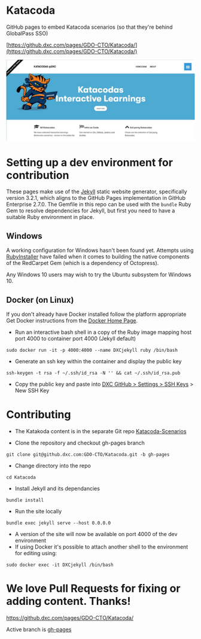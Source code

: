 # Katacoda
GitHub pages to embed Katacoda scenarios (so that they're behind GlobalPass SSO)

[https://github.dxc.com/pages/GDO-CTO/Katacoda/](https://github.dxc.com/pages/GDO-CTO/Katacoda/)

![Screenshot](/images/site.jpg)

# Setting up a dev environment for contribution

These pages make use of the [Jekyll](https://jekyllrb.com/) static website generator, specifically version 3.2.1, which aligns to the GitHub Pages implementation in GitHub Enterprise 2.7.0. The Gemfile in this repo can be used with the `bundle` Ruby Gem to resolve dependencies for Jekyll, but first you need to have a suitable Ruby environment in place.

## Windows

A working configuration for Windows hasn't been found yet. Attempts using [RubyInstaller](https://rubyinstaller.org/downloads/) have failed when it comes to building the native components of the RedCarpet Gem (which is a dependency of Octopress).

Any Windows 10 users may wish to try the Ubuntu subsystem for Windows 10.

## Docker (on Linux)

If you don't already have Docker installed follow the platform appropriate Get Docker instructions from the [Docker Home Page](https://www.docker.com/).

- Run an interactive bash shell in a copy of the Ruby image mapping host port 4000 to container port 4000 (Jekyll default)  
```shell
sudo docker run -it -p 4000:4000 --name DXCjekyll ruby /bin/bash
```
- Generate an ssh key within the container and display the public key  
```shell
ssh-keygen -t rsa -f ~/.ssh/id_rsa -N '' && cat ~/.ssh/id_rsa.pub
```
- Copy the public key and paste into [DXC GitHub > Settings > SSH Keys](https://github.dxc.com/settings/keys) > New SSH Key  

# Contributing

- The Katakoda content is in the separate Git repo [Katacoda-Scenarios](https://github.dxc.com/GDO-CTO/Katacoda-Scenarios)

- Clone the repository and checkout gh-pages branch  
```shell
git clone git@github.dxc.com:GDO-CTO/Katacoda.git -b gh-pages
```
- Change directory into the repo  
```shell
cd Katacoda
```
- Install Jekyll and its dependancies
```shell
bundle install
```
- Run the site locally  
```shell
bundle exec jekyll serve --host 0.0.0.0
```
- A version of the site will now be available on port 4000 of the dev environment
- If using Docker it's possible to attach another shell to the environment for editing using:
```shell
sudo docker exec -it DXCjekyll /bin/bash
```

We love Pull Requests for fixing or adding content. Thanks!
=======
https://github.dxc.com/pages/GDO-CTO/Katacoda/

Active branch is [gh-pages](https://github.dxc.com/GDO-CTO/Katacoda/tree/gh-pages)
